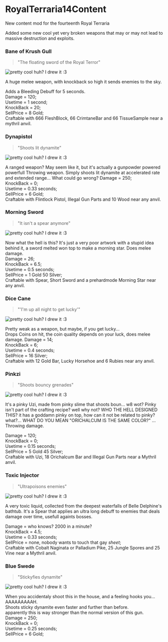 # RoyalTerraria14Content
New content mod for the fourteenth Royal Terraria

Added some new cool yet very broken weapons that may or may not lead to massive destruction and exploits.

### Bane of Krush Gull
> "The floating sword of the Royal Terror"

![pretty cool huh? I drew it :3](https://github.com/royal-games/RoyalTerraria14Content/blob/master/Items/BaneOfKrushGull.png?raw=true)

A huge melee weapon, with knockback so high it sends enemies to the sky. 

Adds a Bleeding Debuff for 5 seconds.  
Damage = 120;  
Usetime = 1 second;  
KnockBack = 20;  
SellPrice = 8 Gold;  
Craftable with 666 FleshBlock, 66 CrimtaneBar and 66 TissueSample near a mythril anvil.  

### Dynapistol
> "Shoots lit dynamite"

![pretty cool huh? I drew it :3](https://github.com/royal-games/RoyalTerraria14Content/blob/master/Items/Dynapistol.png?raw=true)

A ranged weapon? May seem like it, but it's actually a gunpowder powered powerfull Throwing weapon.
Simply shoots lit dynamite at accelerated rate and extended range... What could go wrong?
Damage = 250;  
KnockBack = 0;  
Usetime = 0.33 seconds;  
SellPrice = 6 Gold;  
Craftable with Flintlock Pistol, Illegal Gun Parts and 10 Wood near any anvil.  

### Morning Sword
> "It isn't a spear anymore"

![pretty cool huh? I drew it :3](https://github.com/royal-games/RoyalTerraria14Content/blob/master/Items/MorningSword.png?raw=true)

Now what the hell is this? It's just a very poor artwork with a stupid idea behind it, a sword melted won top to make a morning star. Does melee damage.  
Damage = 26;  
KnockBack = 6.5;  
Usetime = 0.5 seconds;  
SellPrice = 1 Gold 50 Silver;   
Craftable with Spear, Short Sword and a prehardmode Morning Star near any anvil.  

### Dice Cane 
> "'I'm up all night to get lucky'"

![pretty cool huh? I drew it :3](https://github.com/royal-games/RoyalTerraria14Content/blob/master/Items/DiceCane.png?raw=true)

Pretty weak as a weapon, but maybe, if you get lucky...  
Drops Coins on hit, the coin quality depends on your luck, does melee damage.
Damage = 14;  
KnockBack = 6;  
Usetime = 0.4 seconds;  
SellPrice = 16 Silver;   
Craftable with 12 Gold Bar, Lucky Horsehoe and 6 Rubies near any anvil.  

### Pinkzi 
> "Shoots bouncy grenades"

![pretty cool huh? I drew it :3](https://github.com/royal-games/RoyalTerraria14Content/blob/master/Items/Pinkzi.png?raw=true)

It's a pinky Uzi, made from pinky slime that shoots boun... w8 wot? Pinky isn't part of the crafting recipe? well why not? WHO THE HELL DESIGNED THIS? it has a goddamn pinky on top, how can it not be related to pinky? what?...  WHAT DO YOU MEAN "ORICHALCUM IS THE SAME COLOR?"
...
Throwing damage.

Damage = 120;  
KnockBack = 0;  
Usetime = 0.15 seconds;  
SellPrice = 5 Gold 45 Silver;   
Craftable with Uzi, 18 Orichalcum Bar and Illegal Gun Parts near a Mythril anvil.  

### Toxic Injector 
> "Ultrapoisons enemies"

![pretty cool huh? I drew it :3](https://github.com/royal-games/RoyalTerraria14Content/blob/master/Items/ToxicInjector.png?raw=true)

A very toxic liquid, collected from the deepest waterfalls of Belle Delphine's bathtub. It's a Spear that applies an ultra long debuff to enemies that deals damage over time, usefull againts bosses.

Damage = who knows? 2000 in a minute?  
KnockBack = 4.5;  
Usetime = 0.33 seconds;  
SellPrice = none, nobody wants to touch that gay *sheet*;  
Craftable with Cobalt Naginata or Palladium Pike, 25 Jungle Spores and 25 Vine near a Mythril anvil.  

### Blue Swede 
> "Stickyfies dynamite"

![pretty cool huh? I drew it :3](https://github.com/royal-games/RoyalTerraria14Content/blob/master/Items/BlueSwede.png?raw=true)

When you accidentaly shoot this in the house, and a feeling hooks you... AAAAAAAAAH.  
Shoots sticky dynamite  even faster and further than before.  
apparently this is way stronger than the normal version of this gun.  
Damage = 250;  
KnockBack = 0;  
Usetime = 0.25 seconds;  
SellPrice = 6 Gold;  
